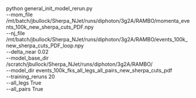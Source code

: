 python general_init_model_rerun.py \
--mom_file /mt/batch/jbullock/Sherpa_NJet/runs/diphoton/3g2A/RAMBO/momenta_events_100k_new_sherpa_cuts_PDF.npy \
--nj_file /mt/batch/jbullock/Sherpa_NJet/runs/diphoton/3g2A/RAMBO/events_100k_new_sherpa_cuts_PDF_loop.npy \
--delta_near 0.02 \
--model_base_dir /scratch/jbullock/Sherpa_NJet/runs/diphoton/3g2A/RAMBO/ \
--model_dir events_100k_fks_all_legs_all_pairs_new_sherpa_cuts_pdf \
--training_reruns 20 \
--all_legs True \
--all_pairs True